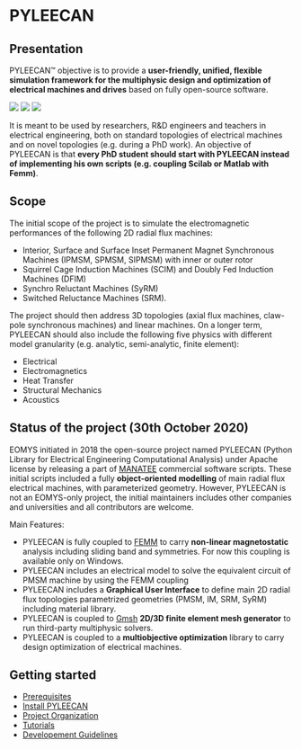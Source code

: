 PYLEECAN
========

Presentation
------------

PYLEECAN™ objective is to provide a **user-friendly, unified, flexible
simulation framework for the multiphysic design and optimization of
electrical machines and drives** based on fully open-source software.

![](_static/BPMSM.png)
![](_static/IPMSM.png)
![](_static/SyRM.png)

It is meant to be used by researchers, R&D engineers and teachers in
electrical engineering, both on standard topologies of electrical
machines and on novel topologies (e.g. during a PhD work). An objective
of PYLEECAN is that **every PhD student should start with PYLEECAN
instead of implementing his own scripts (e.g. coupling Scilab or Matlab
with Femm)**.

Scope
-----

The initial scope of the project is to simulate the electromagnetic
performances of the following 2D radial flux machines:

-   Interior, Surface and Surface Inset Permanent Magnet Synchronous
    Machines (IPMSM, SPMSM, SIPMSM) with inner or outer rotor
-   Squirrel Cage Induction Machines (SCIM) and Doubly Fed Induction
    Machines (DFIM)
-   Synchro Reluctant Machines (SyRM)
-   Switched Reluctance Machines (SRM).

The project should then address 3D topologies (axial flux machines,
claw-pole synchronous machines) and linear machines. On a longer term,
PYLEECAN should also include the following five physics with different
model granularity (e.g. analytic, semi-analytic, finite element):

-   Electrical
-   Electromagnetics
-   Heat Transfer
-   Structural Mechanics
-   Acoustics

Status of the project (30th October 2020)
-----------------------------------------

EOMYS initiated in 2018 the open-source project named PYLEECAN (Python
Library for Electrical Engineering Computational Analysis) under Apache
license by releasing a part of [MANATEE](https://eomys.com/produits/manatee/article/logiciel-manatee?lang=en)
commercial software scripts. These initial scripts included a fully
**object-oriented modelling** of main radial flux electrical machines,
with parameterized geometry. However, PYLEECAN is not an EOMYS-only
project, the initial maintainers includes other companies and
universities and all contributors are welcome.

Main Features:

-   PYLEECAN is fully coupled to [FEMM](http://www.femm.info) to carry
    **non-linear magnetostatic** analysis including sliding band and
    symmetries. For now this coupling is available only on Windows.
-   PYLEECAN includes an electrical model to solve the equivalent
    circuit of PMSM machine by using the FEMM coupling
-   PYLEECAN includes a **Graphical User Interface** to define main 2D
    radial flux topologies parametrized geometries (PMSM, IM, SRM, SyRM)
    including material library.
-   PYLEECAN is coupled to [Gmsh](http://gmsh.info/) **2D/3D finite
    element mesh generator** to run third-party multiphysic solvers.
-   PYLEECAN is coupled to a **multiobjective optimization** library to
    carry design optimization of electrical machines.


Getting started
---------------

- [Prerequisites](prerequisite.md)
- [Install PYLEECAN](get.pyleecan.md)
- [Project Organization](project.organization.md)
- [Tutorials](tutorials.md)
- [Developement Guidelines](development.md)
